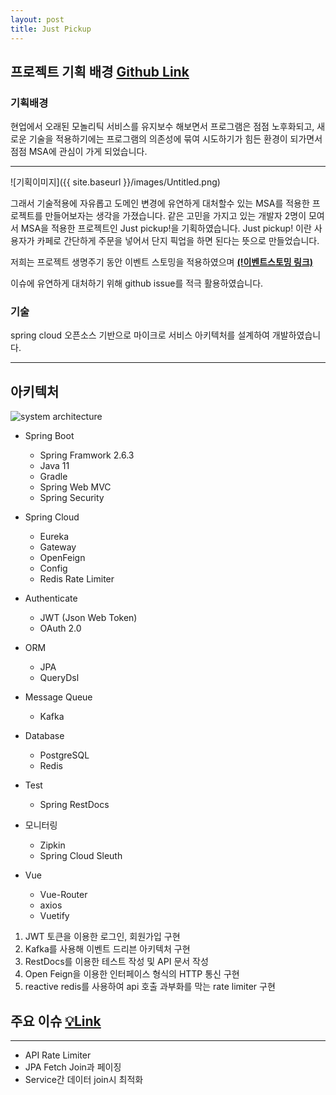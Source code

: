 ```yaml
---
layout: post
title: Just Pickup
---
```


## 프로젝트 기획 배경 [Github Link](https://github.com/Development-team-1/just-pickup/) 
### 기획배경
현업에서 오래된 모놀리틱 서비스를 유지보수 해보면서 프로그램은 점점 노후화되고, 새로운 기술을 적용하기에는 프로그램의 의존성에 묶여 시도하기가 힘든 환경이 되가면서 점점 MSA에 관심이 가게 되었습니다.

---


![기획이미지]({{ site.baseurl }}/images/Untitled.png) 



그래서 기술적용에 자유롭고 도메인 변경에 유연하게 대처할수 있는 MSA를 적용한 프로젝트를 만들어보자는 생각을 가졌습니다. 같은 고민을 가지고 있는 개발자 2명이 모여서 MSA을 적용한 프로젝트인 Just pickup!을 기획하였습니다. Just pickup! 이란 사용자가 카페로 간단하게 주문을 넣어서 단지 픽업을 하면 된다는 뜻으로 만들었습니다.


저희는 프로젝트 생명주기 동안 이벤트 스토밍을 적용하였으며 **[(!이벤트스토밍 링크)](https://github.com/Development-team-1/just-pickup#%EC%9D%B4%EB%B2%A4%ED%8A%B8-%EC%8A%A4%ED%86%A0%EB%B0%8D-event-storming)**

이슈에 유연하게 대처하기 위해 github issue를 적극 활용하였습니다.

### 기술

spring cloud 오픈소스 기반으로 마이크로 서비스 아키텍처를 설계하여 개발하였습니다.

---

## 아키텍처
![system architecture](https://user-images.githubusercontent.com/72686708/161487968-9d8795be-efdd-4f2d-97ea-d2c21ecaf5fb.png)
- Spring Boot
    - Spring Framwork 2.6.3
    - Java 11
    - Gradle
    - Spring Web MVC
    - Spring Security

- Spring Cloud
    - Eureka
    - Gateway
    - OpenFeign
    - Config
    - Redis Rate Limiter
- Authenticate
    - JWT (Json Web Token)
    - OAuth 2.0
- ORM
    - JPA
    - QueryDsl
- Message Queue
    - Kafka
- Database
    - PostgreSQL
    - Redis
- Test
    - Spring RestDocs
- 모니터링
    - Zipkin
    - Spring Cloud Sleuth
- Vue
    - Vue-Router
    - axios
    - Vuetify
 
1. JWT 토큰을 이용한 로그인, 회원가입 구현
2. Kafka를 사용해 이벤트 드리븐 아키텍처 구현
3. RestDocs를 이용한 테스트 작성 및 API 문서 작성
4. Open Feign을 이용한 인터페이스 형식의 HTTP 통신 구현 
5. reactive redis를 사용하여 api 호출 과부화를 막는 rate limiter 구현

## 주요 이슈 [💡Link](https://github.com/Development-team-1/just-pickup/issues) 

---

- API Rate Limiter
- JPA Fetch Join과 페이징
- Service간 데이터 join시 최적화